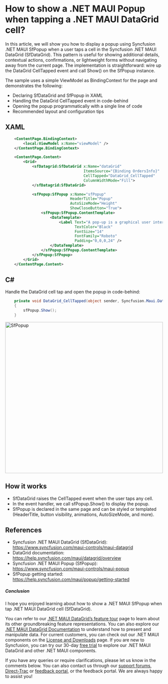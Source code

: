 # How to show a .NET MAUI Popup when tapping a .NET MAUI DataGrid cell?
In this article, we will show you how to display a popup using Syncfusion .NET MAUI SfPopup when a user taps a cell in the Syncfusion .NET MAUI DataGrid (SfDataGrid). This pattern is useful for showing additional details, contextual actions, confirmations, or lightweight forms without navigating away from the current page. The implementation is straightforward: wire up the DataGrid CellTapped event and call Show() on the SfPopup instance.

The sample uses a simple ViewModel as BindingContext for the page and demonstrates the following:
- Declaring SfDataGrid and SfPopup in XAML
- Handling the DataGrid CellTapped event in code-behind
- Opening the popup programmatically with a single line of code
- Recommended layout and configuration tips

## XAML
```xml
    <ContentPage.BindingContext>
        <local:ViewModel x:Name="viewModel" />
    </ContentPage.BindingContext>

    <ContentPage.Content>
        <Grid>
            <sfDatagrid:SfDataGrid x:Name="dataGrid"
                                   ItemsSource="{Binding OrdersInfo}"
                                   CellTapped="DataGrid_CellTapped"
                                   ColumnWidthMode="Fill">
            </sfDatagrid:SfDataGrid>

            <sfPopup:SfPopup x:Name="sfPopup" 
                             HeaderTitle="Popup" 
                             AutoSizeMode="Height"
                             ShowCloseButton="True">
                <sfPopup:SfPopup.ContentTemplate>
                    <DataTemplate>
                        <Label Text="A pop-up is a graphical user interface display area that suddenly appears in the foreground of the visual interface. Pop-up can be initiated by single or double tap or can simply be timed to occur. A pop-up window should be smaller than the background window or interface; otherwise, its a replacement interface."                               
                               TextColor="Black" 
                               FontSize="14" 
                               FontFamily="Roboto" 
                               Padding="0,0,0,24" />
                    </DataTemplate>
                </sfPopup:SfPopup.ContentTemplate>
            </sfPopup:SfPopup>
        </Grid>
    </ContentPage.Content>
```

## C#
Handle the DataGrid cell tap and open the popup in code-behind:
```csharp
	private void DataGrid_CellTapped(object sender, Syncfusion.Maui.DataGrid.DataGridCellTappedEventArgs e)
	{
		sfPopup.Show();
	}
```
<img width="504" height="482" alt="SfPopup" src="https://github.com/user-attachments/assets/0783bba1-1d70-4ddd-a8b0-f7bd399bfb9b" />

## How it works
- SfDataGrid raises the CellTapped event when the user taps any cell.
- In the event handler, we call sfPopup.Show() to display the popup.
- SfPopup is declared in the same page and can be styled or templated (HeaderTitle, button visibility, animations, AutoSizeMode, and more).

## References
- Syncfusion .NET MAUI DataGrid (SfDataGrid): https://www.syncfusion.com/maui-controls/maui-datagrid
- DataGrid documentation: https://help.syncfusion.com/maui/datagrid/overview
- Syncfusion .NET MAUI Popup (SfPopup): https://www.syncfusion.com/maui-controls/maui-popup
- SfPopup getting started: https://help.syncfusion.com/maui/popup/getting-started

##### Conclusion
 
I hope you enjoyed learning about how to show a .NET MAUI SfPopup when tap .NET MAUI DataGrid cell (SfDataGrid).
 
You can refer to our [.NET MAUI DataGrid’s feature tour](https://www.syncfusion.com/maui-controls/maui-datagrid) page to learn about its other groundbreaking feature representations. You can also explore our [.NET MAUI DataGrid Documentation](https://help.syncfusion.com/maui/datagrid/getting-started) to understand how to present and manipulate data. 
For current customers, you can check out our .NET MAUI components on the [License and Downloads](https://www.syncfusion.com/sales/teamlicense) page. If you are new to Syncfusion, you can try our 30-day [free trial](https://www.syncfusion.com/downloads/maui) to explore our .NET MAUI DataGrid and other .NET MAUI components.
 
If you have any queries or require clarifications, please let us know in the comments below. You can also contact us through our [support forums](https://www.syncfusion.com/forums), [Direct-Trac](https://support.syncfusion.com/create) or [feedback portal](https://www.syncfusion.com/feedback/maui?control=sfdatagrid), or the feedback portal. We are always happy to assist you!
